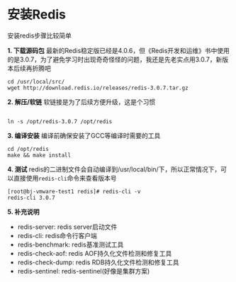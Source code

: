 # 安装Redis

安装redis步骤比较简单

**1. 下载源码包**
最新的Redis稳定版已经是4.0.6，但《Redis开发和运维》书中使用的是3.0.7，为了避免学习时出现奇奇怪怪的问题，我还是先老实点用3.0.7，新版本后续再折腾吧

```
cd /usr/local/src/
wget http://download.redis.io/releases/redis-3.0.7.tar.gz
```

**2. 解压/软链**
软链接是为了后续方便升级，这是个习惯
```

ln -s /opt/redis-3.0.7 /opt/redis
```


**3. 编译安装**
编译前确保安装了GCC等编译时需要的工具
```
cd /opt/redis
make && make install
```

**4. 测试**
redis的二进制文件会自动编译到/usr/local/bin/下，所以正常情况下，可以直接使用`redis-cli`命令来查看版本号
```
[root@bj-vmware-test1 redis]# redis-cli -v
redis-cli 3.0.7
```

**5. 补充说明**
* redis-server: redis server启动文件
* redis-cli: redis命令行客户端
* redis-benchmark: redis基准测试工具
* redis-check-aof: redis AOF持久化文件检测和修复工具
* redis-check-dump: redis RDB持久化文件检测和修复工具
* redis-sentinel: redis-sentinel(好像是集群方案)


